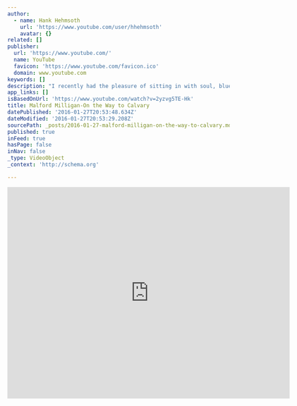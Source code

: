 ```yaml
---
author:
  - name: Hank Hehmsoth
    url: 'https://www.youtube.com/user/hhehmsoth'
    avatar: {}
related: []
publisher:
  url: 'https://www.youtube.com/'
  name: YouTube
  favicon: 'https://www.youtube.com/favicon.ico'
  domain: www.youtube.com
keywords: []
description: "I recently had the pleasure of sitting in with soul, blues and rock singer Malford Milligan, who has been compared to Otis Redding and Al Green. We played a couple of classic blues tunes, a real blast. I hope you enjoy the two tunes I've uploaded."
app_links: []
isBasedOnUrl: 'https://www.youtube.com/watch?v=2yzvg5TE-Hk'
title: Malford Milligan-On the Way to Calvary
datePublished: '2016-01-27T20:53:48.634Z'
dateModified: '2016-01-27T20:53:29.208Z'
sourcePath: _posts/2016-01-27-malford-milligan-on-the-way-to-calvary.md
published: true
inFeed: true
hasPage: false
inNav: false
_type: VideoObject
_context: 'http://schema.org'

---
```

<iframe src="https://cdn.embedly.com/widgets/media.html?src=https%3A%2F%2Fwww.youtube.com%2Fembed%2F2yzvg5TE-Hk%3Ffeature%3Doembed&amp;url=https%3A%2F%2Fwww.youtube.com%2Fwatch%3Fv%3D2yzvg5TE-Hk&amp;image=https%3A%2F%2Fi.ytimg.com%2Fvi%2F2yzvg5TE-Hk%2Fhqdefault.jpg&amp;key=b7d04c9b404c499eba89ee7072e1c4f7&amp;type=text%2Fhtml&amp;schema=youtube" width="640" height="480" scrolling="no" frameborder="0" allowfullscreen="allowfullscreen" style=""></iframe>
